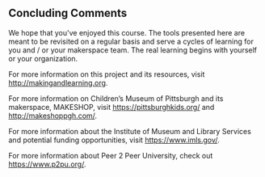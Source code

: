 ## Concluding Comments

We hope that you've enjoyed this course. The tools presented here are meant to be revisited on a regular basis and serve a cycles of learning for you and / or your makerspace team. The real learning begins with yourself or your organization. 

For more information on this project and its resources, visit <a href="http://makingandlearning.org" target="_blank">http://makingandlearning.org</a>.

For more information on Children’s Museum of Pittsburgh and its makerspace, MAKESHOP, visit <a href="https://pittsburghkids.org/" target="_blank">https://pittsburghkids.org/</a> and <a href="http://makeshoppgh.com/" target="_blank">http://makeshoppgh.com/</a>.

For more information about the Institute of Museum and Library Services and potential funding opportunities, visit <a href="https://www.imls.gov/" target="_blank">https://www.imls.gov/</a>.

For more information about Peer 2 Peer University, check out <a href="https://www.p2pu.org/en/" target="_blank">https://www.p2pu.org/</a>.
